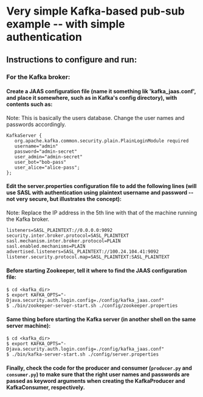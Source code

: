 # Very simple Kafka-based pub-sub example -- with simple authentication 

## Instructions to configure and run:

### For the Kafka broker:

#### Create a JAAS configuration file (name it something lik 'kafka_jaas.conf', and place it somewhere, such as in Kafka's config directory), with contents such as:

Note: This is basically the users database. Change the user names and passwords accordingly.

```
KafkaServer {
   org.apache.kafka.common.security.plain.PlainLoginModule required
   username="admin"
   password="admin-secret"
   user_admin="admin-secret"
   user_bot="bob-pass"
   user_alice="alice-pass";
};
```

#### Edit the server.properties configuration file to add the following lines (will use SASL with authentication using plaintext username and password -- not very secure, but illustrates the concept):

Note: Replace the IP address in the 5th line with that of the machine running the Kafka broker.

```
listeners=SASL_PLAINTEXT://0.0.0.0:9092
security.inter.broker.protocol=SASL_PLAINTEXT
sasl.mechanism.inter.broker.protocol=PLAIN
sasl.enabled.mechanisms=PLAIN
advertised.listeners=SASL_PLAINTEXT://100.24.104.41:9092
listener.security.protocol.map=SASL_PLAINTEXT:SASL_PLAINTEXT
```

#### Before starting Zookeeper, tell it where to find the JAAS configuration file:

```
$ cd <kafka_dir>
$ export KAFKA_OPTS="-Djava.security.auth.login.config=./config/kafka_jaas.conf"
$ ./bin/zookeeper-server-start.sh ./config/zookeeper.properties
```

#### Same thing before starting the Kafka server (in another shell on the same server machine):

``` 
$ cd <kafka_dir>
$ export KAFKA_OPTS="-Djava.security.auth.login.config=./config/kafka_jaas.conf"
$ ./bin/kafka-server-start.sh ./config/server.properties
```

#### Finally, check the code for the producer and consumer (`producer.py` and `consumer.py`) to make sure that the right user names and passwords are passed as keyword arguments when creating the KafkaProducer and KafkaConsumer, respectively. 
